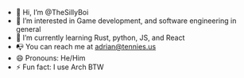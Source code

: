 - 👋 Hi, I’m @TheSillyBoi
- 👀 I’m interested in Game development, and software engineering in general
- 🌱 I’m currently learning Rust, python, JS, and React
- 📭 You can reach me at adrian@tennies.us
- 😄 Pronouns: He/Him
- ⚡ Fun fact: I use Arch BTW

<!---
TheSillyBoi/TheSillyBoi is a ✨ special ✨ repository because its `README.md` (this file) appears on your GitHub profile.
You can click the Preview link to take a look at your changes.
--->

